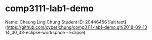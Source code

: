 # comp3111-lab1-demo
Name: Cheung Ling Chung
Student ID: 20446456
![alt text](https://github.com/cyberlchung/comp3111-lab1-demo.git/2018-09-13 14_40_33-eclipse-workspace - Eclipse)
